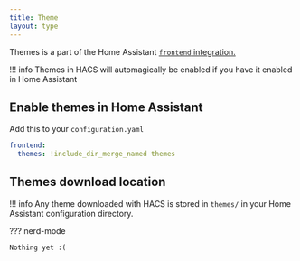 ```yaml
---
title: Theme
layout: type
---
```


Themes is a part of the Home Assistant [`frontend` integration.](https://www.home-assistant.io/integrations/frontend/)

!!! info
    Themes in HACS will automagically be enabled if you have it enabled in Home Assistant

## Enable themes in Home Assistant

Add this to your `configuration.yaml`

```yaml title="configuration.yaml"
frontend:
  themes: !include_dir_merge_named themes
```

## Themes download location

!!! info
    Any theme downloaded with HACS is stored in `themes/` in your Home Assistant configuration directory.

??? nerd-mode

    Nothing yet :(